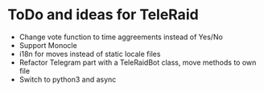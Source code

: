 # ToDo and ideas for TeleRaid

* Change vote function to time aggreements instead of Yes/No
* Support Monocle
* i18n for moves instead of static locale files
* Refactor Telegram part with a TeleRaidBot class, move methods to own file
* Switch to python3 and async

